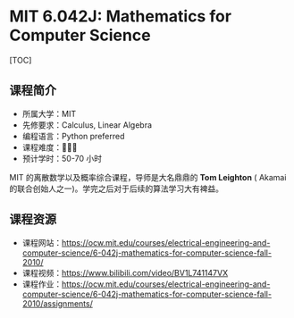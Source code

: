 # MIT 6.042J: Mathematics for Computer Science

[TOC]



## 课程简介

- 所属大学：MIT
- 先修要求：Calculus, Linear Algebra
- 编程语言：Python preferred
- 课程难度：🌟🌟🌟
- 预计学时：50-70 小时

MIT 的离散数学以及概率综合课程，导师是大名鼎鼎的 **Tom Leighton** ( Akamai 的联合创始人之一)。学完之后对于后续的算法学习大有裨益。

## 课程资源

- 课程网站：https://ocw.mit.edu/courses/electrical-engineering-and-computer-science/6-042j-mathematics-for-computer-science-fall-2010/
- 课程视频：https://www.bilibili.com/video/BV1L741147VX
- 课程作业：https://ocw.mit.edu/courses/electrical-engineering-and-computer-science/6-042j-mathematics-for-computer-science-fall-2010/assignments/